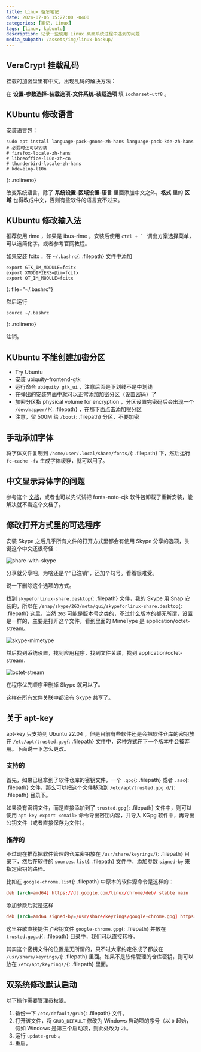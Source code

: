 ```yaml
---
title: Linux 备忘笔记
date: 2024-07-05 15:27:00 -0400
categories: [笔记, Linux]
tags: [linux, kubuntu]
description: 记录一些使用 Linux 桌面系统过程中遇到的问题
media_subpath: /assets/img/linux-backup/
---
```


## VeraCrypt 挂载乱码

挂载的加密盘里有中文，出现乱码的解决方法：

在 **设置-参数选择-装载选项-文件系统-装载选项** 填 `iocharset=utf8` 。

## KUbuntu 修改语言

安装语言包：

```shell
sudo apt install language-pack-gnome-zh-hans language-pack-kde-zh-hans
# 必要时还可以安装
# firefox-locale-zh-hans
# libreoffice-l10n-zh-cn
# thunderbird-locale-zh-hans
# kdevelop-l10n
```
{: .nolineno}

改变系统语言，除了 **系统设置-区域设置-语言** 里面添加中文之外，**格式** 里的 **区域** 也得改成中文，否则有些软件的语言变不过来。

## KUbuntu 修改输入法

推荐使用 rime ，如果是 ibus-rime ，安装后使用 ``ctrl + ` `` 调出方案选择菜单，可以选简化字。或者参考官网教程。

如果安装 fcitx ，在 `~/.bashrc`{: .filepath} 文件中添加

```shell
export GTK_IM_MODULE=fcitx
export XMODIFIERS=@im=fcitx
export QT_IM_MODULE=fcitx
```
{: file="~/.bashrc"}

然后运行

```shell
source ~/.bashrc
```
{: .nolineno}

注销。

## KUbuntu 不能创建加密分区

- Try Ubuntu
- 安装 ubiquity-frontend-gtk 
- 运行命令 `ubiquity gtk_ui` ，注意后面是下划线不是中划线
- 在弹出的安装界面中就可以正常添加加密分区（设置密码）了
- 加密分区指 physical volume for encryption ，分区设置完密码后会出现一个 `/dev/mapper/?`{: .filepath} ，在那下面点击添加根分区
- 注意，留 500M 给 `/boot`{: .filepath} 分区，不要加密

## 手动添加字体

将字体文件复制到 `/home/user/.local/share/fonts/`{: .filepath} 下，然后运行 `fc-cache -fv` 生成字体缓存，就可以用了。

## 中文显示异体字的问题

参考这个 [文档](https://wiki.archlinux.org/title/Localization/Simplified_Chinese#Chinese_characters_displayed_as_variant_(Japanese)_glyphs)，或者也可以先试试把 fonts-noto-cjk 软件包卸载了重新安装，能解决就不看这个文档了。

## 修改打开方式里的可选程序

安装 Skype 之后几乎所有文件的打开方式里都会有使用 Skype 分享的选项，关键这个中文还很奇怪：

![share-with-skype](share-with-skype.png)

分享就分享吧，为啥还是个“已注销”，还加个句号。看着很难受。

说一下删除这个选项的方式。

找到 `skypeforlinux-share.desktop`{: .filepath} 文件，我的 Skype 用 Snap 安装的，所以在 `/snap/skype/263/meta/gui/skypeforlinux-share.desktop`{: .filepath} 这里，当然 `263` 可能是版本号之类的，不过什么版本的都无所谓，设置是一样的，主要是打开这个文件，看到里面的 MimeType 是 application/octet-stream。

![skype-mimetype](skype-mimetype.png)

然后找到系统设置，找到应用程序，找到文件关联，找到 application/octet-stream，

![octet-stream](octet-stream.png)

在程序优先顺序里删掉 Skype 就可以了。

这样在所有文件关联中都没有 Skype 共享了。

## 关于 apt-key

apt-key 只支持到 Ubuntu 22.04 ，但是目前有些软件还是会把软件仓库的密钥放在 `/etc/apt/trusted.gpg`{: .filepath} 文件中，这种方式在下一个版本中会被弃用。下面说一下怎么更改。

### 支持的

首先，如果已经拿到了软件仓库的密钥文件，一个 `.gpg`{: .filepath} 或者 `.asc`{: .filepath} 文件，那么可以把这个文件移动到 `/etc/apt/trusted.gpg.d/`{: .filepath} 目录下。

如果没有密钥文件，而是直接添加到了 `trusted.gpg`{: .filepath} 文件中，则可以使用 `apt-key export <email>` 命令导出密钥内容，并导入 KGpg 软件中，再导出公钥文件（或者直接保存为文件）。

### 推荐的

不过现在推荐把软件管理的仓库密钥放在 `/usr/share/keyrings/`{: .filepath} 目录下，然后在软件的 `sources.list`{: .filepath} 文件中，添加参数 `signed-by` 来指定密钥的路径。

比如在 `google-chrome.list`{: .filepath} 中原本的软件源命令是这样的：

```conf
deb [arch=amd64] https://dl.google.com/linux/chrome/deb/ stable main
```

添加参数后就是这样

```conf
deb [arch=amd64 signed-by=/usr/share/keyrings/google-chrome.gpg] https://dl.google.com/linux/chrome/deb/ stable main
```

这里谷歌直接提供了密钥文件 `google-chrome.gpg`{: .filepath} 并放在 `trusted.gpg.d`{: .filepath} 目录中，我们可以直接转移。

其实这个密钥文件的位置是无所谓的，只不过大家约定俗成了都放在 `/usr/share/keyrings/`{: .filepath} 里面。如果不是软件管理的仓库密钥，则可以放在 `/etc/apt/keyrings/`{: .filepath} 里面。

## 双系统修改默认启动

以下操作需要管理员权限。

1. 备份一下 `/etc/default/grub`{: .filepath} 文件。
2. 打开该文件，将 `GRUB_DEFAULT` 修改为 Windows 启动项的序号（以 `0` 起始，假如 Windows 是第三个启动项，则此处改为 `2`）。
3. 运行 `update-grub` 。
4. 重启。
